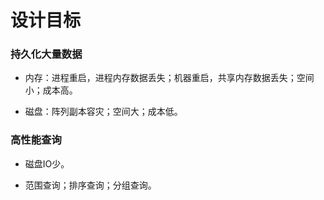# 设计目标

### 持久化大量数据

* 内存：进程重启，进程内存数据丢失；机器重启，共享内存数据丢失；空间小；成本高。

* 磁盘：阵列副本容灾；空间大；成本低。

### 高性能查询

* 磁盘IO少。

* 范围查询；排序查询；分组查询。